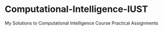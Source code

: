 # Computational-Intelligence-IUST
My Solutions to Computational Intelligence Course Practical Assignments
